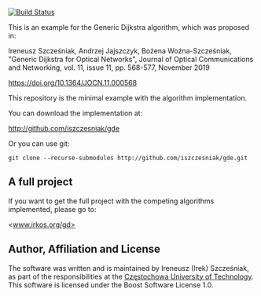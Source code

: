 [![Build Status](https://travis-ci.org/iszczesniak/gde.svg?branch=master)](https://travis-ci.org/iszczesniak/gde)

This is an example for the Generic Dijkstra algorithm, which was
proposed in:

Ireneusz Szcześniak, Andrzej Jajszczyk, Bożena Woźna-Szcześniak,
"Generic Dijkstra for Optical Networks", Journal of Optical
Communications and Networking, vol. 11, issue 11, pp. 568-577,
November 2019

<https://doi.org/10.1364/JOCN.11.000568>

This repository is the minimal example with the algorithm
implementation.

You can download the implementation at:

<http://github.com/iszczesniak/gde>

Or you can use git:

`git clone --recurse-submodules http://github.com/iszczesniak/gde.git`

## A full project

If you want to get the full project with the competing algorithms
implemented, please go to:

<www.irkos.org/gd>


## Author, Affiliation and License

The software was written and is maintained by Ireneusz (Irek)
Szcześniak, as part of the responsibilities at the [Częstochowa
University of Technology](http://pcz.pl). This software is licensed
under the Boost Software License 1.0.
